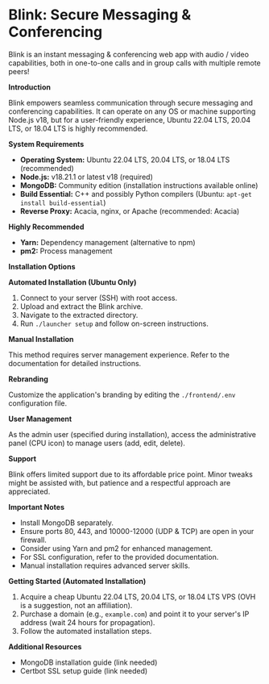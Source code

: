 # Blink: Secure Messaging & Conferencing

Blink is an instant messaging & conferencing web app with audio / video capabilities, both in one-to-one calls and in group calls with multiple remote peers! 


**Introduction**

Blink empowers seamless communication through secure messaging and conferencing capabilities. It can operate on any OS or machine supporting Node.js v18, but for a user-friendly experience, Ubuntu 22.04 LTS, 20.04 LTS, or 18.04 LTS is highly recommended.

**System Requirements**

- **Operating System:** Ubuntu 22.04 LTS, 20.04 LTS, or 18.04 LTS (recommended)
- **Node.js:** v18.21.1 or latest v18 (required)
- **MongoDB:** Community edition (installation instructions available online)
- **Build Essential:** C++ and possibly Python compilers (Ubuntu: `apt-get install build-essential`)
- **Reverse Proxy:** Acacia, nginx, or Apache (recommended: Acacia)

**Highly Recommended**

- **Yarn:** Dependency management (alternative to npm)
- **pm2:** Process management

**Installation Options**

**Automated Installation (Ubuntu Only)**

1. Connect to your server (SSH) with root access.
2. Upload and extract the Blink archive.
3. Navigate to the extracted directory.
4. Run `./launcher setup` and follow on-screen instructions.

**Manual Installation**

This method requires server management experience. Refer to the documentation for detailed instructions.

**Rebranding**

Customize the application's branding by editing the `./frontend/.env` configuration file.

**User Management**

As the admin user (specified during installation), access the administrative panel (CPU icon) to manage users (add, edit, delete).

**Support**

Blink offers limited support due to its affordable price point. Minor tweaks might be assisted with, but patience and a respectful approach are appreciated.

**Important Notes**

- Install MongoDB separately.
- Ensure ports 80, 443, and 10000-12000 (UDP & TCP) are open in your firewall.
- Consider using Yarn and pm2 for enhanced management.
- For SSL configuration, refer to the provided documentation.
- Manual installation requires advanced server skills.

**Getting Started (Automated Installation)**

1. Acquire a cheap Ubuntu 22.04 LTS, 20.04 LTS, or 18.04 LTS VPS (OVH is a suggestion, not an affiliation).
2. Purchase a domain (e.g., `example.com`) and point it to your server's IP address (wait 24 hours for propagation).
3. Follow the automated installation steps.

**Additional Resources**

- MongoDB installation guide (link needed)
- Certbot SSL setup guide (link needed)



